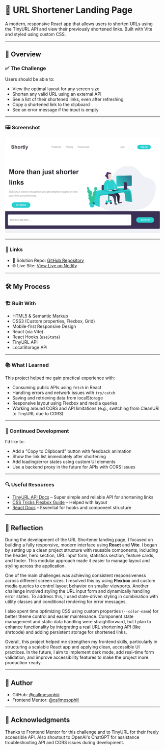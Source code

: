 # 🔗 URL Shortener Landing Page

A modern, responsive React app that allows users to shorten URLs using the TinyURL API and view their previously shortened links. Built with Vite and styled using custom CSS.

---

## 📌 Overview

### ✅ The Challenge

Users should be able to:

- View the optimal layout for any screen size  
- Shorten any valid URL using an external API  
- See a list of their shortened links, even after refreshing  
- Copy a shortened link to the clipboard  
- See an error message if the input is empty  

---

### 🖼 Screenshot

![Screenshot](./screenshot.png)

---

### 🔗 Links

- 🔧 Solution Repo: [GitHub Repository](https://github.com/callmesophiii/url-shortening-api-master)  
- 🌐 Live Site: [View Live on Netlify](https://url-shortening-api-master-orcin.vercel.app/)

---

## 🛠 My Process

### 🏗 Built With

- HTML5 & Semantic Markup  
- CSS3 (Custom properties, Flexbox, Grid)  
- Mobile-first Responsive Design  
- React (via Vite)  
- React Hooks (`useState`)  
- TinyURL API  
- LocalStorage API

---

### 📚 What I Learned

This project helped me gain practical experience with:

- Consuming public APIs using `fetch` in React  
- Handling errors and network issues with `try/catch`  
- Saving and retrieving data from localStorage  
- Responsive layout using Flexbox and media queries  
- Working around CORS and API limitations (e.g., switching from CleanURI to TinyURL due to CORS)

---

### 🔧 Continued Development

I'd like to:

- Add a "Copy to Clipboard" button with feedback animation  
- Show the link list immediately after shortening  
- Add loading/error states using custom UI elements  
- Use a backend proxy in the future for APIs with CORS issues

---

### 🔍 Useful Resources

- [TinyURL API Docs](https://tinyurl.com/app/dev) – Super simple and reliable API for shortening links  
- [CSS Tricks Flexbox Guide](https://css-tricks.com/snippets/css/a-guide-to-flexbox/) – Helped with layout  
- [React Docs](https://react.dev/) – Essential for hooks and component structure

---

## 📘 Reflection

During the development of the URL Shortener landing page, I focused on building a fully responsive, modern interface using **React** and **Vite**. I began by setting up a clean project structure with reusable components, including the header, hero section, URL input form, statistics section, feature cards, and footer. This modular approach made it easier to manage layout and styling across the application.

One of the main challenges was achieving consistent responsiveness across different screen sizes. I resolved this by using **Flexbox** and custom media queries to control layout behavior on smaller viewports. Another challenge involved styling the URL input form and dynamically handling error states. To address this, I used state-driven styling in combination with utility classes and conditional rendering for error messages.

I also spent time optimizing CSS using custom properties (`--color-name`) for better theme control and easier maintenance. Component state management and static data handling were straightforward, but I plan to enhance functionality by integrating a real URL shortening API (like shrtcode) and adding persistent storage for shortened links.

Overall, this project helped me strengthen my frontend skills, particularly in structuring a scalable React app and applying clean, accessible UI practices. In the future, I aim to implement dark mode, add real-time form validation, and improve accessibility features to make the project more production-ready.

---

## 👤 Author

- GitHub: [@callmesophiii](https://github.com/callmesophiii)  
- Frontend Mentor: [@callmesophiii](https://www.frontendmentor.io/profile/callmesophiii)

---

## 🙌 Acknowledgments

Thanks to Frontend Mentor for this challenge and to TinyURL for their freely accessible API. Also shoutout to OpenAI's ChatGPT for assistance troubleshooting API and CORS issues during development.







